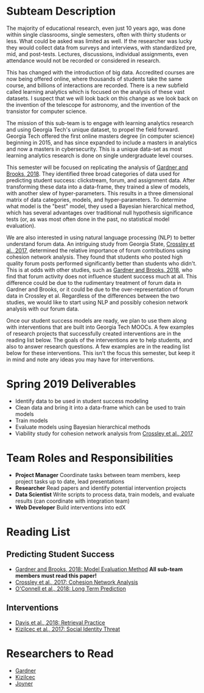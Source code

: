 # Subteam Description

The majority of educational research, even just 10 years ago, was done within single classrooms, single semesters, often with thirty students or less. What could be asked was limited as well. If the researcher was lucky they would collect data from surveys and interviews, with standardized pre, mid, and post-tests. Lectures, discussions, individual assignments, even attendance would not be recorded or considered in research.

This has changed with the introduction of big data. Accredited courses are now being offered online, where thousands of students take the same course, and billions of interactions are recorded. There is a new subfield called learning analytics which is focused on the analysis of these vast datasets. I suspect that we will look back on this change as we look back on the invention of the telescope for astronomy, and the invention of the transistor for computer science.

The mission of this sub-team is to engage with learning analytics research and using Georgia Tech's unique dataset, to propel the field forward. Georgia Tech offered the first online masters degree (in computer science) beginning in 2015, and has since expanded to include a masters in analytics and now a masters in cybersecurity. This is a unique data-set as most learning analytics research is done on single undergraduate level courses.

This semester will be focused on replicating the analysis of [Gardner and Brooks, 2018](https://learning-analytics.info/journals/index.php/JLA/article/view/5814). They identified three broad categories of data used for predicting student success: clickstream, forum, and assignment data. After transforming these data into a data-frame, they trained a slew of models, with another slew of hyper-parameters. This results in a three dimensional matrix of data categories, models, and hyper-parameters. To determine what model is the "best" model, they used a Bayesian hierarchical method, which has several advantages over traditional null hypothesis significance tests (or, as was most often done in the past, no statistical model evaluation).

We are also interested in using natural language processing (NLP) to better understand forum data. An intriguing study from Georgia State, [Crossley et al., 2017](https://repository.isls.org/bitstream/1/220/1/17.pdf), determined the relative importance of forum contributions using cohesion network analysis. They found that students who posted high quality forum posts performed significantly better than students who didn't. This is at odds with other studies, such as [Gardner and Brooks, 2018](https://learning-analytics.info/journals/index.php/JLA/article/view/5814), who find that forum activity does not influence student success much at all. This difference could be due to the rudimentary treatment of forum data in Gardner and Brooks, or it could be due to the over-representation of forum data in Crossley et al. Regardless of the differences between the two studies, we would like to start using NLP and possibly cohesion network analysis with our forum data.

Once our student success models are ready, we plan to use them along with interventions that are built into Georgia Tech MOOCs. A few examples of research projects that successfully created interventions are in the reading list below. The goals of the interventions are to help students, and also to answer research questions. A few examples are in the reading list below for these interventions. This isn't the focus this semester, but keep it in mind and note any ideas you may have for interventions.

# Spring 2019 Deliverables
* Identify data to be used in student success modeling
* Clean data and bring it into a data-frame which can be used to train models
* Train models
* Evaluate models using Bayesian hierarchical methods
* Viability study for cohesion network analysis from [Crossley et al., 2017](https://repository.isls.org/bitstream/1/220/1/17.pdf)

# Team Roles and Responsibilities
* **Project Manager** Coordinate tasks between team members, keep project tasks up to date, lead presentations
* **Researcher** Read papers and identify potential intervention projects
* **Data Scientist** Write scripts to process data, train models, and evaluate results (can coordinate with integration team)
* **Web Developer** Build interventions into edX

# Reading List
## Predicting Student Success
* [Gardner and Brooks, 2018: Model Evaluation Method](https://learning-analytics.info/journals/index.php/JLA/article/view/5814)
**All sub-team members must read this paper!**
* [Crossley et al., 2017: Cohesion Network Analysis](https://repository.isls.org/bitstream/1/220/1/17.pdf)
* [O'Connell
 et al., 2018: Long Term Prediction](https://learning-analytics.info/journals/index.php/JLA/article/view/5833)

## Interventions
* [Davis et al., 2018: Retrieval Practice](https://learning-analytics.info/journals/index.php/JLA/article/view/6098)
* [Kizilcec et al., 2017: Social Identity Threat ](http://science.sciencemag.org/content/sci/355/6322/251.full.pdf)

# Researchers to Read
* [Gardner](https://scholar.google.com/citations?user=SSq1t_YAAAAJ&hl=en&oi=ao)
* [Kizilcec](https://scholar.google.com/citations?user=l3ZT5GkAAAAJ)
* [Joyner](https://scholar.google.com/citations?user=yaCigtkAAAAJ&hl=en)
